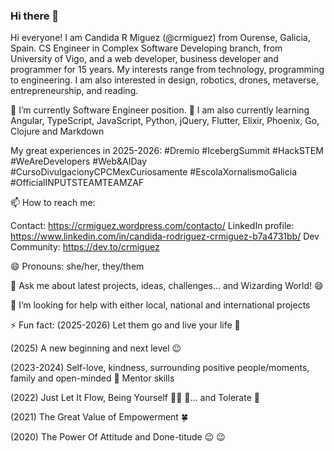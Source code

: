 ### Hi there 👋

Hi everyone! I am Candida R Miguez (@crmiguez) from Ourense, Galicia, Spain. CS Engineer in Complex Software Developing branch, from University of Vigo, and a web developer, business developer and programmer for 15 years. My interests range from technology, programming to engineering. I am also interested in design, robotics, drones, metaverse, entrepreneurship, and reading.

🔭 I’m currently Software Engineer position. 🌱 I am also currently learning Angular, TypeScript, JavaScript, Python, jQuery, Flutter, Elixir, Phoenix, Go, Clojure and Markdown

My great experiences in 2025-2026: #Dremio #IcebergSummit #HackSTEM #WeAreDevelopers #Web&AIDay #CursoDivulgacionyCPCMexCuriosamente #EscolaXornalismoGalicia #OfficialINPUTSTEAMTEAMZAF

📫 How to reach me: 

Contact: https://crmiguez.wordpress.com/contacto/
LinkedIn profile: https://www.linkedin.com/in/candida-rodriguez-crmiguez-b7a4731bb/
Dev Community: https://dev.to/crmiguez

😄 Pronouns: she/her, they/them

💬 Ask me about latest projects, ideas, challenges... and Wizarding World! 😄

🤔 I’m looking for help with either local, national and international projects

⚡ Fun fact:
(2025-2026) Let them go and live your life 💙

(2025) A new beginning and next level 😉

(2023-2024) Self-love, kindness, surrounding positive people/moments, family and open-minded 💝 Mentor skills

(2022) Just Let It Flow, Being Yourself 🏊‍♀️ 💖... and Tolerate 🌝

(2021) The Great Value of Empowerment 🍀

(2020) The Power Of Attitude and Done-titude :wink: :wink:

